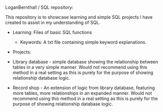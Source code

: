 LoganBernthall / SQL repository:

This repository is to showcase learning and simple SQL projects I have created to assist in my understanding of SQL. 

* Learning:
  Files of basic SQL functions

  * Keywords:
  A txt file containing simple keyword explanations. 

* Projects:
*   Library database - simple database showing the relationship between tables in a very simple manner. Would not recommend using this method in a real setting as this is purely for the purpose of showing relationship database logic.

*  Record shop - An extension of logic from library database, featuring more tables, more relationships in an expanded manner. Would not recommend using this method in a real setting as this is purely for the purpose of showing relationship database logic.


